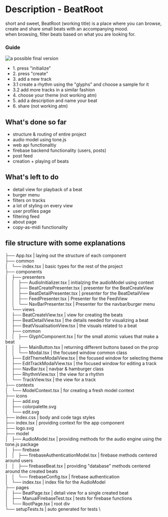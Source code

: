 # Description - BeatRoot
short and sweet, BeatRoot (working title) is a place where you can 
browse, create and share small beats with an accompanying mood. </br>
when browsing, filter beats based on what you are looking for.

### Guide
![a possible final version](public/sample_pictures/design%404x.png)
<ul>
<li> 1. press "initialize" </li>
<li> 2. press "create"  </li>
<li> 3. add a new track  </li>
<li> 3.1 create a rhythm using the "glyphs" and choose a sample for it  </li>
<li> 3.2 add more tracks in a similar fashion  </li>
<li> 4. choose your theme (not working atm)  </li>
<li> 5. add a description and name your beat  </li>
<li> 6. share (not working atm) </li>
</ul>

## What's done so far
* structure & routing of entire project
* audio model using tone.js 
* web api functionaltiy
* firebase backend functionality (users, posts)
* post feed
* creation + playing of beats

## What's left to do
* detail view for playback of a beat
* burger menu
* filters on tracks
* a lot of styling on every view
* user profiles page
* filtering feed
* about page
* copy-as-midi functionality

## file structure with some explanations 
├── App.tsx | laying out the structure of each component \
├── common \
│   └── index.tsx | basic types for the rest of the project \
├── components \
│   ├── presenters \
│   │   ├── AudioInitializer.tsx | initialzing the audioModel using context \
│   │   ├── BeatCreatePresenter.tsx | presenter for the BeatCreateView \
│   │   ├── BeatDetailPresenter.tsx | presenter for the BeatDetailView \
│   │   ├── FeedPresenter.tsx | Presenter for the FeedView \
│   │   └── NavBarPresenter.tsx | Presenter for the navbar/burger menu \
│   └── views \
│       ├── BeatCreateView.tsx | view for creating the beats \
│       ├── BeatDetailView.tsx | the details needed for visualizing a beat \
│       ├── BeatVisualisationView.tsx | the visuals related to a beat   \
│       ├── common \
│       │   ├── GlyphComponent.tsx | for the small atomic values that make a beat \
│       │   ├── MainButton.tsx | returning different buttons based on the prop \
│       │   └── Modal.tsx | the focused window common class \
│       ├── EditThemeModalView.tsx | the focused window for selecting theme \
│       ├── EditTrackModalView.tsx | the focused window for editing a track \
│       ├── NavBar.tsx | navbar & hamburger class \
│       ├── RhythmView.tsx | the view for a rhythm \
│       └── TrackView.tsx | the view for a track \
├── contexts \
│   └── ModelContext.tsx | for creating a fresh model context \
├── icons \
│   ├── add.svg \
│   ├── colorpalette.svg \
│   └── edit.svg \
├── index.css | body and code tags styles \
├── index.tsx | providing context for the app component \
├── logo.svg \
├── model \
│   ├── AudioModel.tsx | providing methods for the audio engine using the tone.js package \
│   ├── firebase \
│   │   ├── firebaseAuthenticationModel.tsx | firebase methods centered around users  \
│   │   ├── firebaseBeat.tsx | providing "database" methods centered around the created beats \
│   │   └── firebaseConfig.tsx | firebase authentication \
│   └── index.tsx | index file for the AudioModel \
├── pages \
│   ├── BeatPage.tsx | detail view for a single created beat \
│   ├── ManualFirebaseTest.tsx | tests for firebase functions \
│   └── RootPage.tsx | root div \
└── setupTests.ts | auto generated for tests \